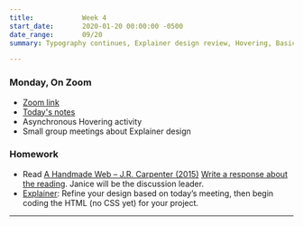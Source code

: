 ```yaml
---
title:            Week 4
start_date:       2020-01-20 00:00:00 -0500
date_range:       09/20
summary: Typography continues, Explainer design review, Hovering, Basic layouts

---
```



### Monday, On Zoom

- [Zoom link](https://zoom.us/j/7047994536?pwd=RThBZ0oyWHd5M2RZcmFNQUVwUFJHUT09) 
- [Today's notes](https://paper.dropbox.com/doc/Penn-Week-4a-Web-Typography-Continued--BSthaugmlxCniePnXAKKzAPTAQ-AhvWG4Tdm6ipXzQJjnVRZ)
- Asynchronous Hovering activity
- Small group meetings about Explainer design


### Homework

- Read [A Handmade Web – J.R. Carpenter (2015)](http://artf21.labud.nyc/assets/readings/carpenter.pdf) [Write a response about the reading](https://paper.dropbox.com/doc/Penn-Art-of-Web-F21-Reading-Reflections--BR_4SSpLxJGaIzQD2F4I7D7RAQ-DPFsc5O6umbnRZ94cZyFY). Janice will be the discussion leader.
- [Explainer](/projects/explainer): Refine your design based on today&rsquo;s meeting, then begin coding the HTML (no CSS yet) for your project.


---
